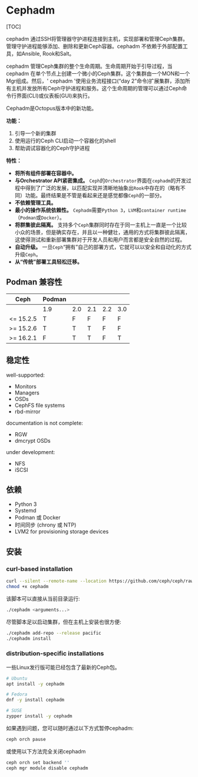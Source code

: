 # Cephadm

[TOC]

cephadm 通过SSH将管理器守护进程连接到主机，实现部署和管理Ceph集群。管理守护进程能够添加、删除和更新Ceph容器。cephadm 不依赖于外部配置工具，如Ansible, Rook和Salt。

cephadm 管理Ceph集群的整个生命周期。生命周期开始于引导过程，当cephadm 在单个节点上创建一个微小的Ceph集群。这个集群由一个MON和一个Mgr组成。然后，' cephadm '使用业务流程接口(“day 2”命令)扩展集群，添加所有主机并发放所有Ceph守护进程和服务。这个生命周期的管理可以通过Ceph命令行界面(CLI)或仪表板(GUI)来执行。

Cephadm是Octopus版本中的新功能。

**功能：**

1. 引导一个新的集群
2. 使用运行的Ceph CLI启动一个容器化的shell
3. 帮助调试容器化的Ceph守护进程

**特性：**

- **将所有组件部署在容器中。**
- **与Orchestrator API紧密集成。** `Ceph`的`Orchestrator`界面在`cephadm`的开发过程中得到了广泛的发展，以匹配实现并清晰地抽象出`Rook`中存在的（略有不同）功能。最终结果是不管是看起来还是感觉都像`Ceph`的一部分。
- **不依赖管理工具。**
- **最小的操作系统依赖性。** `Cephadm`需要`Python 3`，`LVM`和`container runtime`（`Podman`或`Docker`）。
- **将群集彼此隔离。** 支持多个`Ceph`集群同时存在于同一主机上一直是一个比较小众的场景，但是确实存在，并且以一种健壮，通用的方式将集群彼此隔离，这使得测试和重新部署集群对于开发人员和用户而言都是安全自然的过程。
- **自动升级。** 一旦`Ceph`“拥有”自己的部署方式，它就可以以安全和自动化的方式升级`Ceph`。
- **从“传统”部署工具轻松迁移。** 

## Podman 兼容性

| Ceph      | Podman |      |      |      |      |
| --------- | ------ | ---- | ---- | ---- | ---- |
|           | 1.9    | 2.0  | 2.1  | 2.2  | 3.0  |
| <= 15.2.5 | T      | F    | F    | F    | F    |
| >= 15.2.6 | T      | T    | T    | F    | F    |
| >= 16.2.1 | F      | T    | T    | F    | T    |

## 稳定性

well-supported:

- Monitors
- Managers
- OSDs
- CephFS file systems
- rbd-mirror

documentation is not complete:

- RGW
- dmcrypt OSDs

under development:

- NFS
- iSCSI

## 依赖

- Python 3
- Systemd
- Podman 或 Docker
- 时间同步 (chrony 或 NTP)
- LVM2 for provisioning storage devices

## 安装

### curl-based installation

```bash
curl --silent --remote-name --location https://github.com/ceph/ceph/raw/pacific/src/cephadm/cephadm
chmod +x cephadm
```

该脚本可以直接从当前目录运行:

```bash
./cephadm <arguments...>
```

尽管脚本足以启动集群，但在主机上安装也很方便:

```bash
./cephadm add-repo --release pacific
./cephadm install
```

### distribution-specific installations

一些Linux发行版可能已经包含了最新的Ceph包。

 ```bash
# Ubuntu
apt install -y cephadm

# Fedora
dnf -y install cephadm

# SUSE
zypper install -y cephadm
 ```

如果遇到问题，您可以随时通过以下方式暂停cephadm:

```bash
ceph orch pause
```

或使用以下方法完全关闭cephadm

```bash
ceph orch set backend ''
ceph mgr module disable cephadm
```






